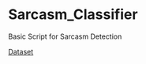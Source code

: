 # Sarcasm_Classifier
 Basic Script for Sarcasm Detection

[Dataset](https://www.kaggle.com/datasets/danofer/sarcasm)
